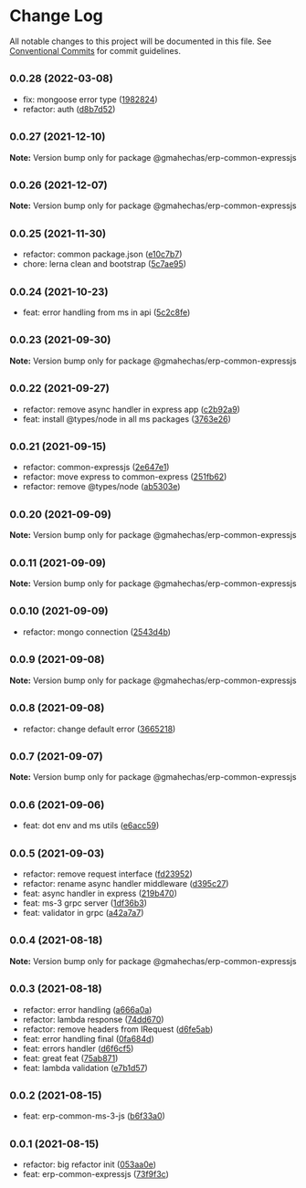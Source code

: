 # Change Log

All notable changes to this project will be documented in this file.
See [Conventional Commits](https://conventionalcommits.org) for commit guidelines.

## <small>0.0.28 (2022-03-08)</small>

* fix: mongoose error type ([1982824](https://github.com/gmahechas/erp/commit/1982824))
* refactor: auth ([d8b7d52](https://github.com/gmahechas/erp/commit/d8b7d52))





## <small>0.0.27 (2021-12-10)</small>

**Note:** Version bump only for package @gmahechas/erp-common-expressjs





## <small>0.0.26 (2021-12-07)</small>

**Note:** Version bump only for package @gmahechas/erp-common-expressjs





## <small>0.0.25 (2021-11-30)</small>

* refactor: common package.json ([e10c7b7](https://github.com/gmahechas/erp/commit/e10c7b7))
* chore: lerna clean and bootstrap ([5c7ae95](https://github.com/gmahechas/erp/commit/5c7ae95))





## <small>0.0.24 (2021-10-23)</small>

* feat: error handling from ms in api ([5c2c8fe](https://github.com/gmahechas/erp/commit/5c2c8fe))





## <small>0.0.23 (2021-09-30)</small>

**Note:** Version bump only for package @gmahechas/erp-common-expressjs





## <small>0.0.22 (2021-09-27)</small>

* refactor: remove async handler in express app ([c2b92a9](https://github.com/gmahechas/erp/commit/c2b92a9))
* feat: install @types/node in all ms packages ([3763e26](https://github.com/gmahechas/erp/commit/3763e26))





## <small>0.0.21 (2021-09-15)</small>

* refactor: common-expressjs ([2e647e1](https://github.com/gmahechas/erp/commit/2e647e1))
* refactor: move express to common-express ([251fb62](https://github.com/gmahechas/erp/commit/251fb62))
* refactor: remove @types/node ([ab5303e](https://github.com/gmahechas/erp/commit/ab5303e))





## <small>0.0.20 (2021-09-09)</small>

**Note:** Version bump only for package @gmahechas/erp-common-expressjs





## <small>0.0.11 (2021-09-09)</small>

**Note:** Version bump only for package @gmahechas/erp-common-expressjs





## <small>0.0.10 (2021-09-09)</small>

* refactor: mongo connection ([2543d4b](https://github.com/gmahechas/erp/commit/2543d4b))





## <small>0.0.9 (2021-09-08)</small>

**Note:** Version bump only for package @gmahechas/erp-common-expressjs





## <small>0.0.8 (2021-09-08)</small>

* refactor: change default error ([3665218](https://github.com/gmahechas/erp/commit/3665218))





## <small>0.0.7 (2021-09-07)</small>

**Note:** Version bump only for package @gmahechas/erp-common-expressjs





## <small>0.0.6 (2021-09-06)</small>

* feat: dot env and ms utils ([e6acc59](https://github.com/gmahechas/erp/commit/e6acc59))





## <small>0.0.5 (2021-09-03)</small>

* refactor: remove request interface ([fd23952](https://github.com/gmahechas/erp/commit/fd23952))
* refactor: rename async handler middleware ([d395c27](https://github.com/gmahechas/erp/commit/d395c27))
* feat: async handler in express ([219b470](https://github.com/gmahechas/erp/commit/219b470))
* feat: ms-3 grpc server ([1df36b3](https://github.com/gmahechas/erp/commit/1df36b3))
* feat: validator in grpc ([a42a7a7](https://github.com/gmahechas/erp/commit/a42a7a7))





## <small>0.0.4 (2021-08-18)</small>

**Note:** Version bump only for package @gmahechas/erp-common-expressjs





## <small>0.0.3 (2021-08-18)</small>

* refactor: error handling ([a666a0a](https://github.com/gmahechas/erp/commit/a666a0a))
* refactor: lambda response ([74dd670](https://github.com/gmahechas/erp/commit/74dd670))
* refactor: remove headers from IRequest ([d6fe5ab](https://github.com/gmahechas/erp/commit/d6fe5ab))
* feat: error handling final ([0fa684d](https://github.com/gmahechas/erp/commit/0fa684d))
* feat: errors handler ([d6f6cf5](https://github.com/gmahechas/erp/commit/d6f6cf5))
* feat: great feat ([75ab871](https://github.com/gmahechas/erp/commit/75ab871))
* feat: lambda validation ([e7b1d57](https://github.com/gmahechas/erp/commit/e7b1d57))





## <small>0.0.2 (2021-08-15)</small>

* feat: erp-common-ms-3-js ([b6f33a0](https://github.com/gmahechas/erp/commit/b6f33a0))





## <small>0.0.1 (2021-08-15)</small>

* refactor: big refactor init ([053aa0e](https://github.com/gmahechas/erp/commit/053aa0e))
* feat: erp-common-expressjs ([73f9f3c](https://github.com/gmahechas/erp/commit/73f9f3c))
